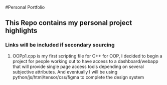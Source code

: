 #Personal Portfolio
## This Repo contains my personal project highlights
### Links will be included if secondary sourcing

1) OOPp1.cpp is my first scripting file for C++ for OOP, I decided to begin a project for people working out to have access to a dashboard/webapp that will provide single page access tools depending on several subjective attributes. And eventually I will be using python/js/html/tensor/css/figma to complete the design system 
